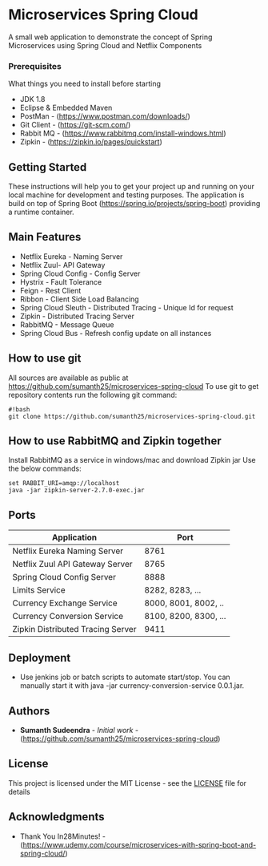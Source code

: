 # Microservices Spring Cloud
A small web application to demonstrate the concept of Spring Microservices using Spring Cloud and Netflix Components

### Prerequisites

What things you need to install before starting

* JDK 1.8
* Eclipse & Embedded Maven
* PostMan - (https://www.postman.com/downloads/)
* Git Client - (https://git-scm.com/)
* Rabbit MQ - (https://www.rabbitmq.com/install-windows.html)
* Zipkin - (https://zipkin.io/pages/quickstart)

## Getting Started

These instructions will help you to get your project up and running on your local machine for development and testing purposes. The application is build on top of Spring Boot (https://spring.io/projects/spring-boot) providing a runtime container. 

## Main Features

* Netflix Eureka - Naming Server
* Netflix Zuul- API Gateway
* Spring Cloud Config - Config Server
* Hystrix - Fault Tolerance
* Feign - Rest Client
* Ribbon - Client Side Load Balancing
* Spring Cloud Sleuth - Distributed Tracing - Unique Id for request
* Zipkin - Distributed Tracing Server
* RabbitMQ - Message Queue
* Spring Cloud Bus - Refresh config update on all instances

## How to use git ##

All sources are available as public at https://github.com/sumanth25/microservices-spring-cloud
To use git to get repository contents run the following git command:

```
#!bash
git clone https://github.com/sumanth25/microservices-spring-cloud.git
```

## How to use RabbitMQ and Zipkin together ##

Install RabbitMQ as a service in windows/mac and download Zipkin jar
Use the below commands:

```
set RABBIT_URI=amqp://localhost
java -jar zipkin-server-2.7.0-exec.jar
```

## Ports

|     Application       |     Port          |
| ------------- | ------------- |
| Netflix Eureka Naming Server | 8761 |
| Netflix Zuul API Gateway Server | 8765 |
| Spring Cloud Config Server | 8888 |
| Limits Service | 8282, 8283, ... |
| Currency Exchange Service | 8000, 8001, 8002, ..  |
| Currency Conversion Service | 8100, 8200, 8300, ... |
| Zipkin Distributed Tracing Server | 9411 |

## Deployment

* Use jenkins job or batch scripts to automate start/stop. You can manually start it with java -jar currency-conversion-service 0.0.1.jar. 


## Authors

* **Sumanth Sudeendra**  - *Initial work* - (https://github.com/sumanth25/microservices-spring-cloud)

## License

This project is licensed under the MIT License - see the [LICENSE](LICENSE) file for details

## Acknowledgments

* Thank You In28Minutes! - (https://www.udemy.com/course/microservices-with-spring-boot-and-spring-cloud/)
